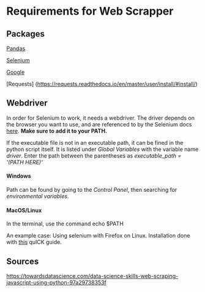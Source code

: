 # Requirements for Web Scrapper


## Packages
[Pandas](https://pandas.pydata.org/)

[Selenium](https://selenium-python.readthedocs.io/)

[Google](google.com)

[Requests] (https://requests.readthedocs.io/en/master/user/install/#install/)

## Webdriver
In order for Selenium to work, it needs a webdriver. The driver depends on the browser you want to use, and are referenced to by the Selenium docs [here](https://selenium-python.readthedocs.io/installation.html#drivers). **Make sure to add it to your PATH.**

If the executable file is not in an executable path, it can be fined in the python script itself. It is listed under *Global Variables* with the variable name *driver*. Enter the path between the parentheses as *executable_path = '(PATH HERE)'*

#### Windows
Path can be found by going to the *Control Panel*, then searching for *environmental variables*.

#### MacOS/Linux

In the terminal, use the command echo $PATH

An example case: Using selenium with Firefox on Linux. Installation done with [this](https://askubuntu.com/questions/870530/how-to-install-geckodriver-in-ubuntu) quICK guide.

## Sources
https://towardsdatascience.com/data-science-skills-web-scraping-javascript-using-python-97a29738353f

